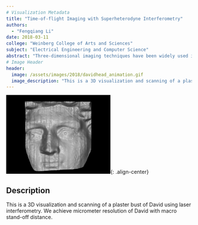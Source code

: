 ```yaml
---
# Visualization Metadata
title: "Time-of-flight Imaging with Superheterodyne Interferometry"
authors:
  - "Fengqiang Li"
date: 2018-03-11
college: "Weinberg College of Arts and Sciences"
subject: "Electrical Engineering and Computer Science"
abstract: "Three-dimensional imaging techniques have been widely used in both industry and academia. Time-of-flight (ToF) sensors offer a promising method of 3D imaging due to compact size and low complexity. However, state-of-the-art ToF sensors only have depth resolutions of centimeters due to limitations in the modulation frequencies that can be used. In this paper, we propose a technique to generate modulation frequencies as high as 1 THz using optical superheterodyne interferometry. Our proposed system provides great flexibility in imaging range and resolution. We experimentally demonstrate an increase in depth resolution by an order of magnitude relative to currently available commercial ToF cameras."
# Image Header
header:
  image: /assets/images/2018/davidhead_animation.gif
  image_description: "This is a 3D visualization and scanning of a plaster bust of David using laser interferometry. We achieve micrometer resolution of David with macro stand-off distance."
---
```

![Figure 1](/assets/images/2018/davidhead_animation.gif){: .align-center}

## Description
This is a 3D visualization and scanning of a plaster bust of David using laser interferometry. We achieve micrometer resolution of David with macro stand-off distance.
